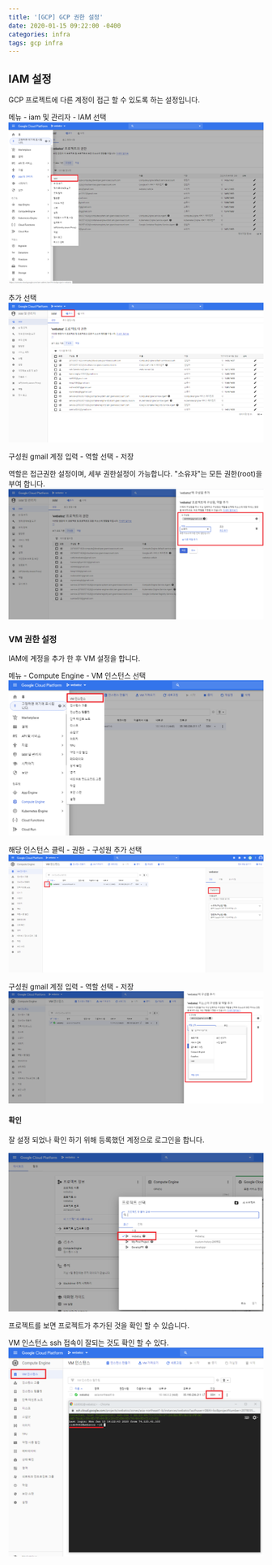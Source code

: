 ```yaml
---
title: '[GCP] GCP 권한 설정'
date: 2020-01-15 09:22:00 -0400
categories: infra
tags: gcp infra
---
```


## IAM 설정

GCP 프로젝트에 다른 계정이 접근 할 수 있도록 하는 설정입니다.

메뉴 - iam 및 관리자 - IAM 선택 ![iam_start](/assets/img/post/gcp/iam_start.png)

추가 선택 ![iam_2](/assets/img/post/gcp/iam_2.PNG)

구성원 gmail 계정 입력 - 역할 선택 - 저장

역할은 접근권한 설정이며, 세부 권한설정이 가능합니다. "소유자"는 모든 권한(root)을 부여 합니다. ![iam_3](/assets/img/post/gcp/iam_3.PNG)

### VM 권한 설정

IAM에 계정을 추가 한 후 VM 설정을 합니다.

메뉴 - Compute Engine - VM 인스턴스 선택 ![iam_4](/assets/img/post/gcp/iam_4.png)

해당 인스턴스 클릭 - 권한 - 구성원 추가 선택 ![iam_5](/assets/img/post/gcp/iam_5.PNG)

구성원 gmail 계정 입력 - 역할 선택 - 저장 ![iam_6](/assets/img/post/gcp/iam_6.PNG)

#### 확인

잘 설정 되었나 확인 하기 위해 등록했던 계정으로 로그인을 합니다.

![iam_7](/assets/img/post/gcp/iam_7.PNG)

프로젝트를 보면 프로젝트가 추가된 것을 확인 할 수 있습니다.

VM 인스턴스 ssh 접속이 잘되는 것도 확인 할 수 있다. ![iam_end](/assets/img/post/gcp/iam_end.PNG)
